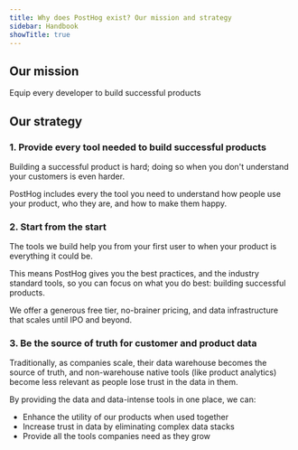 ```yaml
---
title: Why does PostHog exist? Our mission and strategy
sidebar: Handbook
showTitle: true
---
```


## Our mission

Equip every developer to build successful products

## Our strategy

### 1. Provide every tool needed to build successful products

Building a successful product is hard; doing so when you don't understand your customers is even harder.

PostHog includes every the tool you need to understand how people use your product, who they are, and how to make them happy.

### 2. Start from the start

The tools we build help you from your first user to when your product is everything it could be.

This means PostHog gives you the best practices, and the industry standard tools, so you can focus on what you do best: building successful products. 

We offer a generous free tier, no-brainer pricing, and data infrastructure that scales until IPO and beyond.

### 3. Be the source of truth for customer and product data

Traditionally, as companies scale, their data warehouse becomes the source of truth, and non-warehouse native tools (like product analytics) become less relevant as people lose trust in the data in them.

By providing the data and data-intense tools in one place, we can:
- Enhance the utility of our products when used together
- Increase trust in data by eliminating complex data stacks
- Provide all the tools companies need as they grow